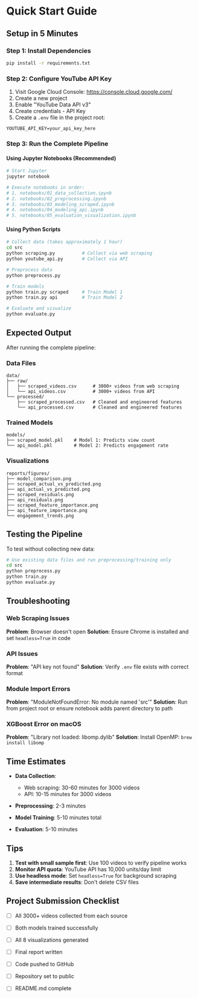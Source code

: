 # Quick Start Guide

## Setup in 5 Minutes

### Step 1: Install Dependencies

```bash
pip install -r requirements.txt
```

### Step 2: Configure YouTube API Key

1. Visit Google Cloud Console: https://console.cloud.google.com/
2. Create a new project
3. Enable "YouTube Data API v3"
4. Create credentials - API Key
5. Create a `.env` file in the project root:

```
YOUTUBE_API_KEY=your_api_key_here
```

### Step 3: Run the Complete Pipeline

#### Using Jupyter Notebooks (Recommended)

```bash
# Start Jupyter
jupyter notebook

# Execute notebooks in order:
# 1. notebooks/01_data_collection.ipynb
# 2. notebooks/02_preprocessing.ipynb  
# 3. notebooks/03_modeling_scraped.ipynb
# 4. notebooks/04_modeling_api.ipynb
# 5. notebooks/05_evaluation_visualization.ipynb
```

#### Using Python Scripts

```bash
# Collect data (takes approximately 1 hour)
cd src
python scraping.py          # Collect via web scraping
python youtube_api.py       # Collect via API

# Preprocess data
python preprocess.py

# Train models
python train.py scraped     # Train Model 1
python train.py api         # Train Model 2

# Evaluate and visualize
python evaluate.py
```

## Expected Output

After running the complete pipeline:

### Data Files
```
data/
├── raw/
│   ├── scraped_videos.csv      # 3000+ videos from web scraping
│   └── api_videos.csv          # 3000+ videos from API
└── processed/
    ├── scraped_processed.csv   # Cleaned and engineered features
    └── api_processed.csv       # Cleaned and engineered features
```

### Trained Models
```
models/
├── scraped_model.pkl    # Model 1: Predicts view count
└── api_model.pkl        # Model 2: Predicts engagement rate
```

### Visualizations
```
reports/figures/
├── model_comparison.png
├── scraped_actual_vs_predicted.png
├── api_actual_vs_predicted.png
├── scraped_residuals.png
├── api_residuals.png
├── scraped_feature_importance.png
├── api_feature_importance.png
└── engagement_trends.png
```

## Testing the Pipeline

To test without collecting new data:

```bash
# Use existing data files and run preprocessing/training only
cd src
python preprocess.py
python train.py
python evaluate.py
```

## Troubleshooting

### Web Scraping Issues
**Problem**: Browser doesn't open
**Solution**: Ensure Chrome is installed and set `headless=True` in code

### API Issues
**Problem**: "API key not found"
**Solution**: Verify `.env` file exists with correct format

### Module Import Errors
**Problem**: "ModuleNotFoundError: No module named 'src'"
**Solution**: Run from project root or ensure notebook adds parent directory to path

### XGBoost Error on macOS
**Problem**: "Library not loaded: libomp.dylib"
**Solution**: Install OpenMP: `brew install libomp`

## Time Estimates

- **Data Collection**: 
  - Web scraping: 30-60 minutes for 3000 videos
  - API: 10-15 minutes for 3000 videos

- **Preprocessing**: 2-3 minutes
- **Model Training**: 5-10 minutes total
- **Evaluation**: 5-10 minutes

## Tips

1. **Test with small sample first**: Use 100 videos to verify pipeline works
2. **Monitor API quota**: YouTube API has 10,000 units/day limit
3. **Use headless mode**: Set `headless=True` for background scraping
4. **Save intermediate results**: Don't delete CSV files

## Project Submission Checklist

- [ ] All 3000+ videos collected from each source
- [ ] Both models trained successfully
- [ ] All 8 visualizations generated
- [ ] Final report written
- [ ] Code pushed to GitHub
- [ ] Repository set to public
- [ ] README.md complete


